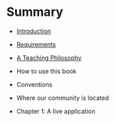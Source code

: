 # Summary

* [Introduction](introduction.md)
 * [Requirements](requirements.md)
 * [A Teaching Philosophy](a-teaching-philosophy.md)
 * How to use this book
 * Conventions
 * Where our community is located 


* Chapter 1: A live application 


